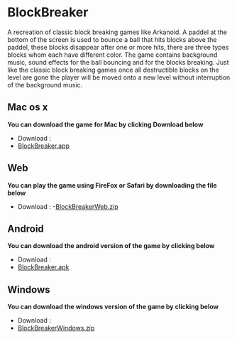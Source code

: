 # BlockBreaker
A recreation of classic block breaking games like Arkanoid. A paddel at the bottom of the screen is used
to bounce a ball that hits blocks above the paddel, these blocks disappear after one or more hits, there are three types
blocks whom each have different color. The game contains background music, sound effects for the ball bouncing and for the 
blocks breaking. Just like the classic block breaking games once all destructible blocks on the level are gone the player
will be moved onto a new level without interruption of the background music.

## Mac os x
**You can download the game for Mac by clicking Download below**

- Download :
 - [BlockBreaker.app](https://github.com/firasAltayeb/BlockBreaker/raw/master/BlockBreaker/BlockBreaker.app)
 
## Web 
**You can play the game using FireFox or Safari by downloading the file below** 

- Download :
 -[BlockBreakerWeb.zip](https://github.com/firasAltayeb/BlockBreaker/raw/master/BlockBreaker/BlockBreakerWeb.zip)

## Android
**You can download the android version of the game by clicking below**

- Download :
 - [BlockBreaker.apk](https://github.com/firasAltayeb/BlockBreaker/raw/master/BlockBreaker/BlockBreakerWeb.zip)
 
## Windows
**You can download the windows version of the game by clicking below**

- Download :
 - [BlockBreakerWindows.zip](https://github.com/firasAltayeb/BlockBreaker/raw/master/BlockBreaker/BlockBreakerWindows.zip)


